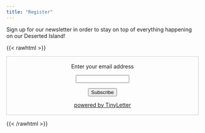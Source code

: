 ```yaml
---
title: "Register"
---
```


Sign up for our newsletter in order to stay on top of everything happening on our Deserted Island!

{{< rawhtml >}}
<form style="border:1px solid #ccc;padding:3px;text-align:center;" action="https://tinyletter.com/DesertedIslandDevOps" method="post" target="popupwindow" onsubmit="window.open('https://tinyletter.com/DesertedIslandDevOps', 'popupwindow', 'scrollbars=yes,width=800,height=600');return true"><p><label for="tlemail">Enter your email address</label></p><p><input type="text" style="width:140px" name="email" id="tlemail" /></p><input type="hidden" value="1" name="embed"/><input type="submit" value="Subscribe" /><p><a href="https://tinyletter.com" target="_blank">powered by TinyLetter</a></p></form>
{{< /rawhtml >}}
